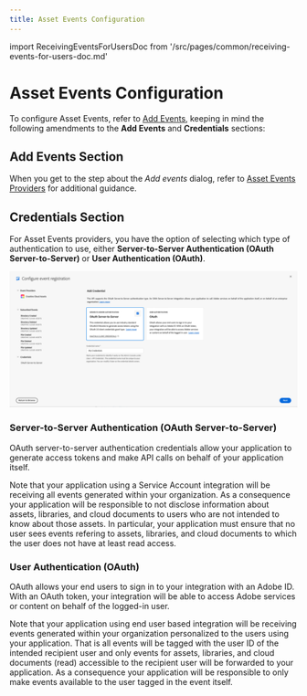 ```yaml
---
title: Asset Events Configuration
---
```


import ReceivingEventsForUsersDoc from '/src/pages/common/receiving-events-for-users-doc.md'

# Asset Events Configuration

To configure Asset Events, refer to [Add Events](/developer-console/docs/guides/services/services-add-event/), keeping in mind the following amendments to the **Add Events** and **Credentials** sections:

## Add Events Section

When you get to the step about the _Add events_ dialog, refer to [Asset Events Providers](asset-events-providers.md) for additional guidance.

## Credentials Section

For Asset Events providers, you have the option of selecting which type of authentication to use, either **Server-to-Server Authentication (OAuth Server-to-Server)** or **User Authentication (OAuth)**.

![UI for selecting authentication type](../../img/credentials.png)

### Server-to-Server Authentication (OAuth Server-to-Server)

OAuth server-to-server authentication credentials allow your application to generate access tokens and make API calls on behalf of your application itself.

Note that your application using a Service Account integration will be receiving all events generated within your organization. As a consequence your application will be responsible to not disclose information about assets, libraries, and cloud documents to users who are not intended to know about those assets. In particular, your application must ensure that no user sees events refering to assets, libraries, and cloud documents to which the user does not have at least read access.

### User Authentication (OAuth)

OAuth allows your end users to sign in to your integration with an Adobe ID. With an OAuth token, your integration will be able to access Adobe services or content on behalf of the logged-in user.

Note that your application using end user based integration will be receiving events generated within your organization personalized to the users using your application. That is all events will be tagged with the user ID of the intended recipient user and only events for assets, libraries, and cloud documents (read) accessible to the recipient user will be forwarded to your application. As a consequence your application will be responsible to only make events available to the user tagged in the event itself.

<ReceivingEventsForUsersDoc/>
